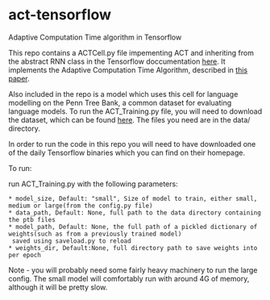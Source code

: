 # act-tensorflow
Adaptive Computation Time algorithm in Tensorflow

This repo contains a ACTCell.py file impementing ACT and inheriting from the abstract RNN class in the Tensorflow doccumentation [here](https://github.com/tensorflow/tensorflow/blob/master/tensorflow/python/ops/rnn_cell.py). It implements the Adaptive Computation Time Algorithm, described in [this paper](http://arxiv.org/pdf/1603.08983v4.pdf).

Also included in the repo is a model which uses this cell for language modelling on the Penn Tree Bank,
a common dataset for evaluating language models. To run the ACT_Training.py file, you will need to download
the dataset, which can be found [here](http://www.fit.vutbr.cz/~imikolov/rnnlm/simple-examples.tgz). The files
you need are in the data/ directory.

In order to run the code in this repo you will need to have downloaded one of the daily Tensorflow binaries which you can find on their homepage.


To run:

run ACT_Training.py with the following parameters:

    * model_size, Default: "small", Size of model to train, either small, medium or large(from the config.py file)
    * data_path, Default: None, full path to the data directory containing the ptb files
    * model_path, Default: None, the full path of a pickled dictionary of weights(such as from a previously trained model)
     saved using saveload.py to reload
    * weights_dir, Default:None, full directory path to save weights into per epoch


Note - you will probably need some fairly heavy machinery to run the large config. The small model
will comfortably run with around 4G of memory, although it will be pretty slow.


